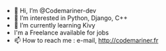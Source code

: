 - 👋 Hi, I’m @Codemariner-dev
- 👀 I’m interested in Python, Django, C++ 
- 🌱 I’m currently learning Kivy
- I'm a Freelance available for jobs
- 📫 How to reach me : e-mail, http://codemariner.fr

<!---
Codemariner-dev/Codemariner-dev is a ✨ special ✨ repository because its `README.md` (this file) appears on your GitHub profile.
You can click the Preview link to take a look at your changes.
--->
